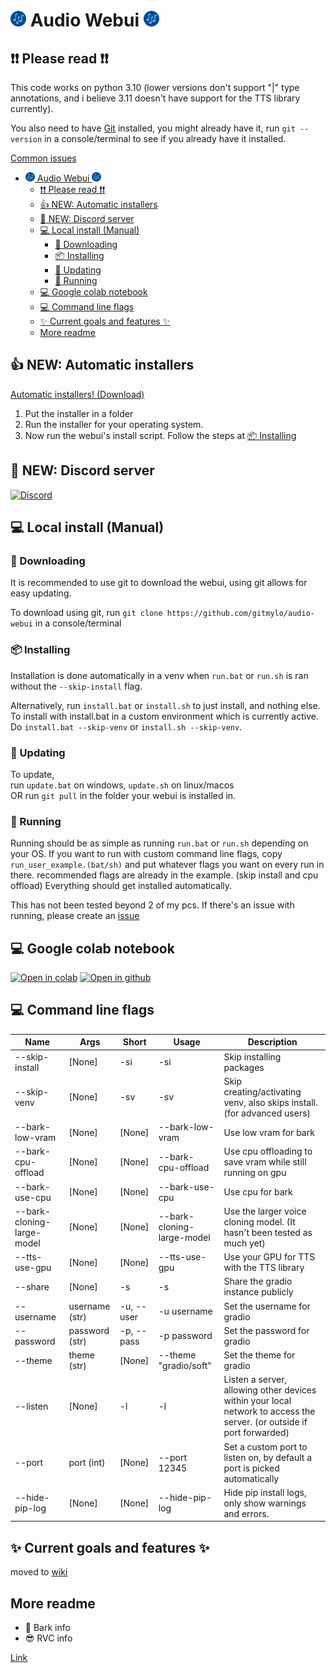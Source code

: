 # <img alt="logo" height="25" src="assets/logo.png" width="25"/> Audio Webui <img alt="logo" height="25" src="assets/logo.png" width="25"/>

## ❗❗ Please read ❗❗
This code works on python 3.10 (lower versions don't support "|" type annotations, and i believe 3.11 doesn't have support for the TTS library currently).

You also need to have [Git](https://git-scm.com/downloads) installed, you might already have it, run `git --version` in a console/terminal to see if you already have it installed.

[Common issues](https://github.com/gitmylo/audio-webui/wiki/common-issues)

<!-- TOC -->
* [<img alt="logo" height="15" src="assets/logo.png" width="15"/> Audio Webui <img alt="logo" height="15" src="assets/logo.png" width="15"/>](#img-altlogo-height25-srcassetslogopng-width25-audio-webui-img-altlogo-height25-srcassetslogopng-width25)
  * [❗❗ Please read ❗❗](#-please-read-)
  * [👍 NEW: Automatic installers](#-new--automatic-installers)
  * [💬 NEW: Discord server](#-new--discord-server)
  * [💻 Local install (Manual)](#-local-install--manual-)
    * [🔽 Downloading](#-downloading)
    * [📦 Installing](#-installing)
    * [🔼 Updating](#-updating)
    * [🏃‍ Running](#-running)
  * [💻 Google colab notebook](#-google-colab-notebook)
  * [💻 Command line flags](#-command-line-flags)
  * [✨ Current goals and features ✨](#-current-goals-and-features-)
  * [More readme](#more-readme)
<!-- TOC -->

## 👍 NEW: Automatic installers
[Automatic installers! (Download)](https://github.com/gitmylo/audio-webui/releases/tag/Installers)
1. Put the installer in a folder
2. Run the installer for your operating system.
3. Now run the webui's install script. Follow the steps at [📦 Installing](#-installing)

## 💬 NEW: Discord server
[![Discord](https://img.shields.io/discord/1118525872882843711?style=flat)](https://discord.gg/NB86C3Szkg)

## 💻 Local install (Manual)
### 🔽 Downloading
It is recommended to use git to download the webui, using git allows for easy updating.

To download using git, run `git clone https://github.com/gitmylo/audio-webui` in a console/terminal

### 📦 Installing
Installation is done automatically in a venv when `run.bat` or `run.sh` is ran without the `--skip-install` flag.

Alternatively, run `install.bat` or `install.sh` to just install, and nothing else. To install with install.bat in a custom environment which is currently active. Do `install.bat --skip-venv` or `install.sh --skip-venv`.

### 🔼 Updating
To update,  
run `update.bat` on windows, `update.sh` on linux/macos  
OR run `git pull` in the folder your webui is installed in.

### 🏃‍ Running
Running should be as simple as running `run.bat` or `run.sh` depending on your OS.
If you want to run with custom command line flags, copy `run_user_example.(bat/sh)` and put whatever flags you want on every run in there. recommended flags are already in the example. (skip install and cpu offload)
Everything should get installed automatically.

This has not been tested beyond 2 of my pcs.
If there's an issue with running, please create an [issue](https://github.com/gitmylo/audio-webui/issues)

## 💻 Google colab notebook
[![Open in colab](https://colab.research.google.com/assets/colab-badge.svg)](https://colab.research.google.com/github/gitmylo/audio-webui/blob/master/audio_webui_colab.ipynb) [![Open in github](https://img.shields.io/badge/Github-Open%20file-green)](audio_webui_colab.ipynb)

## 💻 Command line flags

| Name                       | Args           | Short      | Usage                      | Description                                                                                                            |
|----------------------------|----------------|------------|----------------------------|------------------------------------------------------------------------------------------------------------------------|
| --skip-install             | [None]         | -si        | -si                        | Skip installing packages                                                                                               |
| --skip-venv                | [None]         | -sv        | -sv                        | Skip creating/activating venv, also skips install. (for advanced users)                                                |
| --bark-low-vram            | [None]         | [None]     | --bark-low-vram            | Use low vram for bark                                                                                                  |
| --bark-cpu-offload         | [None]         | [None]     | --bark-cpu-offload         | Use cpu offloading to save vram while still running on gpu                                                             |
| --bark-use-cpu             | [None]         | [None]     | --bark-use-cpu             | Use cpu for bark                                                                                                       |
| --bark-cloning-large-model | [None]         | [None]     | --bark-cloning-large-model | Use the larger voice cloning model. (It hasn't been tested as much yet)                                                |
| --tts-use-gpu              | [None]         | [None]     | --tts-use-gpu              | Use your GPU for TTS with the TTS library                                                                              |
| --share                    | [None]         | -s         | -s                         | Share the gradio instance publicly                                                                                     |
| --username                 | username (str) | -u, --user | -u username                | Set the username for gradio                                                                                            |
| --password                 | password (str) | -p, --pass | -p password                | Set the password for gradio                                                                                            |
| --theme                    | theme (str)    | [None]     | --theme "gradio/soft"      | Set the theme for gradio                                                                                               |
| --listen                   | [None]         | -l         | -l                         | Listen a server, allowing other devices within your local network to access the server. (or outside if port forwarded) |
| --port                     | port (int)     | [None]     | --port 12345               | Set a custom port to listen on, by default a port is picked automatically                                              |
| --hide-pip-log             | [None]         | [None]     | --hide-pip-log             | Hide pip install logs, only show warnings and errors.                                                                  |


## ✨ Current goals and features ✨
moved to [wiki](https://github.com/gitmylo/audio-webui/wiki/Features)

## More readme
* 🐶 Bark info
* 😎 RVC info

[Link](https://github.com/gitmylo/audio-webui/wiki/info)
